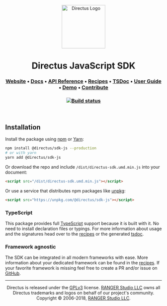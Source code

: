 <p align="center">
  <a href="https://directus.io" target="_blank" rel="noopener noreferrer">
    <img src="https://user-images.githubusercontent.com/522079/43096167-3a1b1118-8e86-11e8-9fb2-7b4e3b1368bc.png" width="140" alt="Directus Logo"/>
  </a>
</p>

<h1 align="center">
  Directus JavaScript SDK
</h1>

<h3 align="center">
  <a href="https://directus.io">Website</a> •
  <a href="https://docs.directus.io/sdk/js.html">Docs</a> •
  <a href="https://docs.directus.io/api/reference.html">API Reference</a> •
  <a href="recipes">Recipes</a> •
  <a href="docs">TSDoc</a> •
  <a href="https://docs.directus.io/app/user-guide.html">User Guide</a> •
  <a href="https://directus.app">Demo</a> •
  <a href="https://docs.directus.io/supporting-directus.html">Contribute</a>
</h3>
<h3 align="center">
  <a href="https://travis-ci.org/janbiasi/sdk-js" target="_blank" rel="noopener noreferrer">
    <img src="https://travis-ci.org/janbiasi/sdk-js.svg?branch=master" alt="Build status" />
  </a>
</h3>

<p>&nbsp;</p>

## Installation

Install the package using [npm](https://www.npmjs.com) or [Yarn](https://yarnpkg.com/):
```sh
npm install @directus/sdk-js --production
# or with yarn
yarn add @directus/sdk-js
```

Or download the repo and include `/dist/directus-sdk.umd.min.js` into your document:
```html
<script src="/dist/directus-sdk.umd.min.js"></script>
```

Or use a service that distributes npm packages like [unpkg](https://unpkg.org):
```html
<script src="https://unpkg.com/@directus/sdk-js"></script>
```

### TypeScript

This package provides full [TypeScript](https://www.typescriptlang.org/) support because it is built with it. No need to install declaration files or typings. For more information about usage and the signatures 
head over to the [recipes](recipes) or the generated [tsdoc](docs).

### Framework agnostic

The SDK can be integrated in all modern frameworks with ease. More information about 
your dedicated framework can be found in the [recipes](./tree/master/recipes). If your 
favorite framework is missing feel free to create a PR and/or issue on [GitHub](https://github.com/directus/sdk-js).

---

<p align="center">
  Directus is released under the <a href="http://www.gnu.org/copyleft/gpl.html">GPLv3</a> license. <a href="http://rangerstudio.com">RANGER Studio LLC</a> owns all Directus trademarks and logos on behalf of our project's community. Copyright © 2006-2018, <a href="http://rangerstudio.com">RANGER Studio LLC</a>.
</p>
